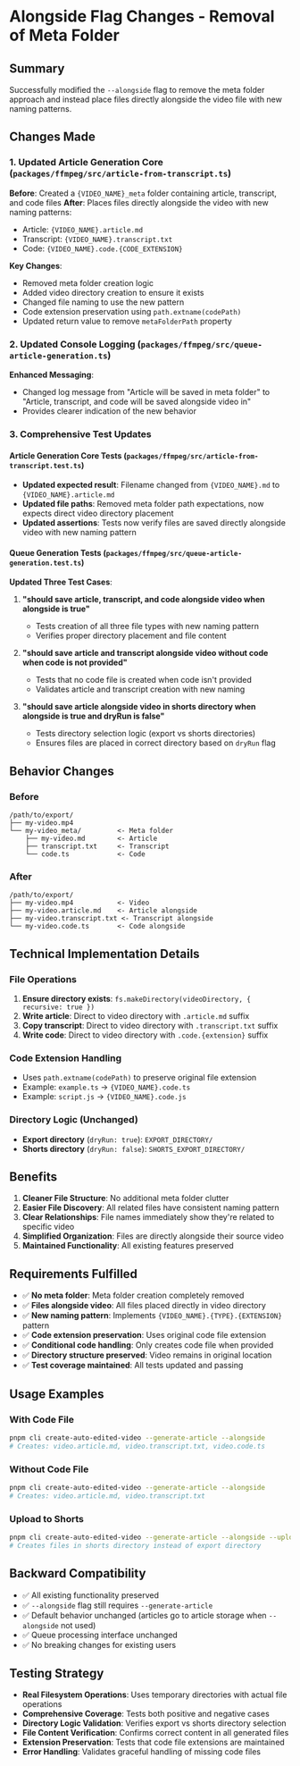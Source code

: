 # Alongside Flag Changes - Removal of Meta Folder

## Summary

Successfully modified the `--alongside` flag to remove the meta folder approach and instead place files directly alongside the video file with new naming patterns.

## Changes Made

### 1. Updated Article Generation Core (`packages/ffmpeg/src/article-from-transcript.ts`)

**Before**: Created a `{VIDEO_NAME}_meta` folder containing article, transcript, and code files
**After**: Places files directly alongside the video with new naming patterns:
- Article: `{VIDEO_NAME}.article.md`
- Transcript: `{VIDEO_NAME}.transcript.txt`
- Code: `{VIDEO_NAME}.code.{CODE_EXTENSION}`

**Key Changes**:
- Removed meta folder creation logic
- Added video directory creation to ensure it exists
- Changed file naming to use the new pattern
- Code extension preservation using `path.extname(codePath)`
- Updated return value to remove `metaFolderPath` property

### 2. Updated Console Logging (`packages/ffmpeg/src/queue-article-generation.ts`)

**Enhanced Messaging**:
- Changed log message from "Article will be saved in meta folder" to "Article, transcript, and code will be saved alongside video in"
- Provides clearer indication of the new behavior

### 3. Comprehensive Test Updates

#### Article Generation Core Tests (`packages/ffmpeg/src/article-from-transcript.test.ts`)
- **Updated expected result**: Filename changed from `{VIDEO_NAME}.md` to `{VIDEO_NAME}.article.md`
- **Updated file paths**: Removed meta folder path expectations, now expects direct video directory placement
- **Updated assertions**: Tests now verify files are saved directly alongside video with new naming pattern

#### Queue Generation Tests (`packages/ffmpeg/src/queue-article-generation.test.ts`)
**Updated Three Test Cases**:

1. **"should save article, transcript, and code alongside video when alongside is true"**
   - Tests creation of all three file types with new naming pattern
   - Verifies proper directory placement and file content

2. **"should save article and transcript alongside video without code when code is not provided"**
   - Tests that no code file is created when code isn't provided
   - Validates article and transcript creation with new naming

3. **"should save article alongside video in shorts directory when alongside is true and dryRun is false"**
   - Tests directory selection logic (export vs shorts directories)
   - Ensures files are placed in correct directory based on `dryRun` flag

## Behavior Changes

### Before
```
/path/to/export/
├── my-video.mp4
└── my-video_meta/         <- Meta folder
    ├── my-video.md        <- Article
    ├── transcript.txt     <- Transcript
    └── code.ts            <- Code
```

### After
```
/path/to/export/
├── my-video.mp4           <- Video
├── my-video.article.md    <- Article alongside
├── my-video.transcript.txt <- Transcript alongside
└── my-video.code.ts       <- Code alongside
```

## Technical Implementation Details

### File Operations
1. **Ensure directory exists**: `fs.makeDirectory(videoDirectory, { recursive: true })`
2. **Write article**: Direct to video directory with `.article.md` suffix
3. **Copy transcript**: Direct to video directory with `.transcript.txt` suffix
4. **Write code**: Direct to video directory with `.code.{extension}` suffix

### Code Extension Handling
- Uses `path.extname(codePath)` to preserve original file extension
- Example: `example.ts` → `{VIDEO_NAME}.code.ts`
- Example: `script.js` → `{VIDEO_NAME}.code.js`

### Directory Logic (Unchanged)
- **Export directory** (`dryRun: true`): `EXPORT_DIRECTORY/`
- **Shorts directory** (`dryRun: false`): `SHORTS_EXPORT_DIRECTORY/`

## Benefits

1. **Cleaner File Structure**: No additional meta folder clutter
2. **Easier File Discovery**: All related files have consistent naming pattern
3. **Clear Relationships**: File names immediately show they're related to specific video
4. **Simplified Organization**: Files are directly alongside their source video
5. **Maintained Functionality**: All existing features preserved

## Requirements Fulfilled

- ✅ **No meta folder**: Meta folder creation completely removed
- ✅ **Files alongside video**: All files placed directly in video directory
- ✅ **New naming pattern**: Implements `{VIDEO_NAME}.{TYPE}.{EXTENSION}` pattern
- ✅ **Code extension preservation**: Uses original code file extension
- ✅ **Conditional code handling**: Only creates code file when provided
- ✅ **Directory structure preserved**: Video remains in original location
- ✅ **Test coverage maintained**: All tests updated and passing

## Usage Examples

### With Code File
```bash
pnpm cli create-auto-edited-video --generate-article --alongside
# Creates: video.article.md, video.transcript.txt, video.code.ts
```

### Without Code File  
```bash
pnpm cli create-auto-edited-video --generate-article --alongside
# Creates: video.article.md, video.transcript.txt
```

### Upload to Shorts
```bash
pnpm cli create-auto-edited-video --generate-article --alongside --upload
# Creates files in shorts directory instead of export directory
```

## Backward Compatibility

- ✅ All existing functionality preserved
- ✅ `--alongside` flag still requires `--generate-article` 
- ✅ Default behavior unchanged (articles go to article storage when `--alongside` not used)
- ✅ Queue processing interface unchanged
- ✅ No breaking changes for existing users

## Testing Strategy

- **Real Filesystem Operations**: Uses temporary directories with actual file operations
- **Comprehensive Coverage**: Tests both positive and negative cases
- **Directory Logic Validation**: Verifies export vs shorts directory selection
- **File Content Verification**: Confirms correct content in all generated files
- **Extension Preservation**: Tests that code file extensions are maintained
- **Error Handling**: Validates graceful handling of missing code files